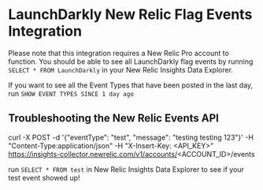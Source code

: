 # LaunchDarkly New Relic Flag Events Integration
Please note that this integration requires a New Relic Pro account to function.
You should be able to see all LaunchDarkly flag events by running `SELECT * FROM LaunchDarkly` in your New Relic Insights Data Explorer.

If you want to see all the Event Types that have been posted in the last day, run `SHOW EVENT TYPES SINCE 1 day ago`


## Troubleshooting the New Relic Events API
curl -X POST -d '{"eventType": "test", "message": "testing testing 123"}' -H "Content-Type:application/json" -H "X-Insert-Key: <API_KEY>" https://insights-collector.newrelic.com/v1/accounts/<ACCOUNT_ID>/events

run `SELECT * FROM test` in New Relic Insights Data Explorer to see if your test event showed up!

